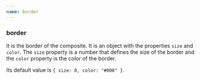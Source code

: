 ```yaml
---
name: border
---
```


### border

It is the border of the composite. It is an object with the properties `size` and `color`. The `size` property is a number that defines the size of the border and the `color` property is the color of the border.

Its default value is `{ size: 0, color: "#000" }`.
